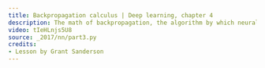 ```yaml
---
title: Backpropagation calculus | Deep learning, chapter 4
description: The math of backpropagation, the algorithm by which neural networks learn.
video: tIeHLnjs5U8
source: _2017/nn/part3.py
credits:
- Lesson by Grant Sanderson
---
```

